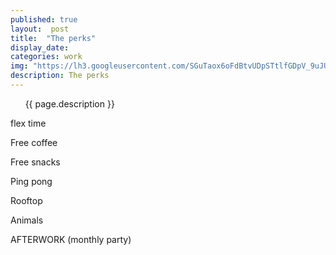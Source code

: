```yaml
---
published: true
layout:  post
title:  "The perks"
display_date:
categories: work
img: "https://lh3.googleusercontent.com/SGuTaox6oFdBtvUDpSTtlfGDpV_9uJUTqwN7-ELm8CvdtH5rrt9n5YVPVMCkgQHZAUN3CNQJ6MScW63LgNWkG1tLgbSUTlVoPwrP_E5i2Y3py50LBJ-5XvqMmuSd-AeGK_ysqAynGU_mYtYwznOR5OnZJvIV-RUEUmOk_o7Pj_xh7boKhecF8f4ESm44THF0X8oJ8u5MA8NLXTDSziCbU2DIFmuFYpVmvXI4LVT-O6WhBN1ylWz6iGxIoqgq8_ZHuu8n28JQVMHxJG-iUSNpNpth28EEK6uCyQbh-LxvXpQpsPU4ayYfQOm55qgySPRblEEyjQX1NzM9jGEwVAxkZCezBbfk9AMfGqyCDpKCZBjb2C4hR9oNMQkECOEsxGiPOWcpX7eoAlPPjtFTncQ53DOaKMoae-9QWFVh1pz3mZbVJ6JkMOztvtSjQMYBGaeeeC2tPNNCRWP6KhJrAsbU1k__UKq2Ir-X7tetwcBGfW6WDn9Dat_xCMCeqa8ls3Y7brcyJf9qavJm9rsV6mmGHYpf-dx94fUUJ0gFJIZ732IYVjjYGRDnIrshT8dF-sqFQDvHsGUPOy1w_paszgwIuNzBG-PK7I7bTIhrqAg=w1239-h929-no"
description: The perks
---
```


&nbsp;&nbsp;&nbsp;&nbsp;&nbsp;&nbsp;{{ page.description }}

flex time

Free coffee

Free snacks

Ping pong

Rooftop

Animals 

AFTERWORK (monthly party)
